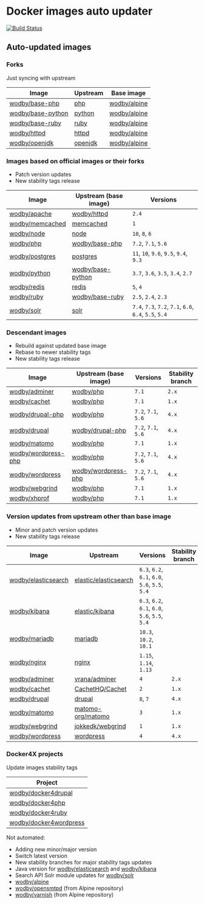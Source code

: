 # Docker images auto updater

[![Build Status](https://travis-ci.com/wodby/images.svg?branch=master)](https://travis-ci.com/wodby/images)

## Auto-updated images

### Forks

Just syncing with upstream

| Image                 | Upstream  | Base image     |
| --------------------- | --------- | -------------- |
| [wodby/base-php]      | [php]     | [wodby/alpine] |
| [wodby/base-python]   | [python]  | [wodby/alpine] |
| [wodby/base-ruby]     | [ruby]    | [wodby/alpine] |
| [wodby/httpd]         | [httpd]   | [wodby/alpine] |
| [wodby/openjdk]       | [openjdk] | [wodby/alpine] |

### Images based on official images or their forks

* Patch version updates
* New stability tags release

| Image                 | Upstream (base image) | Versions                                               |
| --------------------- | --------------------- | ------------------------------------------------------ |
| [wodby/apache]        | [wodby/httpd]         | `2.4`                                                  |
| [wodby/memcached]     | [memcached]           | `1`                                                    |
| [wodby/node]          | [node]                | `10`, `8`, `6`                                         |
| [wodby/php]           | [wodby/base-php]      | `7.2`, `7.1`, `5.6`                                    |
| [wodby/postgres]      | [postgres]            | `11`, `10`, `9.6`, `9.5`, `9.4`, `9.3`                 |
| [wodby/python]        | [wodby/base-python]   | `3.7`, `3.6`, `3.5`, `3.4`, `2.7`                      |
| [wodby/redis]         | [redis]               | `5`, `4`                                               |
| [wodby/ruby]          | [wodby/base-ruby]     | `2.5`, `2.4`, `2.3`                                    |
| [wodby/solr]          | [solr]                | `7.4`, `7.3`, `7.2`, `7.1`, `6.6`, `6.4`, `5.5`, `5.4` |

### Descendant images

* Rebuild against updated base image
* Rebase to newer stability tags
* New stability tags release

| Image                 | Upstream (base image) | Versions            | Stability branch |
| --------------------- | --------------------- | ------------------- | --------------   |
| [wodby/adminer]       | [wodby/php]           | `7.1`               | `2.x`            |
| [wodby/cachet]        | [wodby/php]           | `7.1`               | `1.x`            |
| [wodby/drupal-php]    | [wodby/php]           | `7.2`, `7.1`, `5.6` | `4.x`            |
| [wodby/drupal]        | [wodby/drupal-php]    | `7.2`, `7.1`, `5.6` | `4.x`            |
| [wodby/matomo]        | [wodby/php]           | `7.1`               | `1.x`            |
| [wodby/wordpress-php] | [wodby/php]           | `7.2`, `7.1`, `5.6` | `4.x`            |
| [wodby/wordpress]     | [wodby/wordpress-php] | `7.2`, `7.1`, `5.6` | `4.x`            |
| [wodby/webgrind]      | [wodby/php]           | `7.1`               | `1.x`            |
| [wodby/xhprof]        | [wodby/php]           | `7.1`               | `1.x`            |

### Version updates from upstream other than base image

* Minor and patch version updates
* New stability tags release

| Image                 | Upstream                | Versions                                        | Stability branch |
| --------------------- | ----------------------- | ----------------------------------------------- | --------------   |
| [wodby/elasticsearch] | [elastic/elasticsearch] | `6.3`, `6.2`, `6.1`, `6.0`, `5.6`, `5.5`, `5.4` |                  |
| [wodby/kibana]        | [elastic/kibana]        | `6.3`, `6.2`, `6.1`, `6.0`, `5.6`, `5.5`, `5.4` |                  |
| [wodby/mariadb]       | [mariadb]               | `10.3`, `10.2`, `10.1`                          |                  |
| [wodby/nginx]         | [nginx]                 | `1.15`, `1.14`, `1.13`                          |                  |
| [wodby/adminer]       | [vrana/adminer]         | `4`                                             | `2.x`            |
| [wodby/cachet]        | [CachetHQ/Cachet]       | `2`                                             | `1.x`            |
| [wodby/drupal]        | [drupal]                | `8`, `7`                                        | `4.x`            |
| [wodby/matomo]        | [matomo-org/matomo]     | `3`                                             | `1.x`            |
| [wodby/webgrind]      | [jokkedk/webgrind]      | `1`                                             | `1.x`            |
| [wodby/wordpress]     | [wordpress]             | `4`                                             | `4.x`            |

### Docker4X projects

Update images stability tags

| Project                  |
| ------------------------ |
| [wodby/docker4drupal]    |
| [wodby/docker4php]       |
| [wodby/docker4ruby]      |
| [wodby/docker4wordpress] |

Not automated:

* Adding new minor/major version
* Switch latest version
* New stability branches for major stability tags updates
* Java version for [wodby/elasticsearch] and [wodby/kibana]
* Search API Solr module updates for [wodby/solr]
* [wodby/alpine]
* [wodby/opensmtpd] (from Alpine repository)
* [wodby/varnish] (from Alpine repository)

[alpine]: https://github.com/gliderlabs/docker-alpine
[CachetHQ/Cachet]: https://github.com/CachetHQ/Cachet
[drupal]: https://github.com/drupal/drupal
[elastic/elasticsearch]: https://github.com/elastic/elasticsearch
[elastic/kibana]: https://github.com/elastic/kibana
[httpd]: https://github.com/docker-library/httpd
[jokkedk/webgrind]: https://github.com/jokkedk/webgrind
[mariadb]: https://github.com/docker-library/mariadb
[matomo-org/matomo]: https://github.com/matomo-org/matomo
[memcached]: https://github.com/docker-library/memcached
[nginx]: https://github.com/docker-library/nginx
[node]: https://github.com/docker-library/node
[openjdk]: https://github.com/docker-library/openjdk
[php]: https://github.com/docker-library/php
[postgres]: https://github.com/docker-library/postgres
[python]: https://github.com/docker-library/python
[redis]: https://github.com/docker-library/redis
[ruby]: https://github.com/docker-library/ruby
[solr]: https://github.com/docker-library/solr
[vrana/adminer]: https://github.com/vrana/adminer
[wodby/adminer]: https://github.com/wodby/adminer
[wodby/alpine]: https://github.com/wodby/alpine
[wodby/apache]: https://github.com/wodby/apache
[wodby/base-php]: https://github.com/wodby/base-php
[wodby/base-python]: https://github.com/wodby/base-python
[wodby/base-ruby]: https://github.com/wodby/base-ruby
[wodby/cachet]: https://github.com/wodby/cachet
[wodby/docker4drupal]: https://github.com/wodby/docker4drupal
[wodby/docker4php]: https://github.com/wodby/docker4php
[wodby/docker4ruby]: https://github.com/wodby/docker4ruby
[wodby/docker4wordpress]: https://github.com/wodby/docker4wordpress
[wodby/drupal-php]: https://github.com/wodby/drupal-php
[wodby/drupal]: https://github.com/wodby/drupal
[wodby/elasticsearch]: https://github.com/wodby/elasticsearch
[wodby/httpd]: https://github.com/wodby/httpd
[wodby/kibana]: https://github.com/wodby/kibana
[wodby/mariadb]: https://github.com/wodby/mariadb
[wodby/matomo]: https://github.com/wodby/matomo
[wodby/memcached]: https://github.com/wodby/memcached
[wodby/nginx]: https://github.com/wodby/nginx
[wodby/node]: https://github.com/wodby/node
[wodby/openjdk]: https://github.com/wodby/openjdk
[wodby/opensmtpd]: https://github.com/wodby/opensmtpd
[wodby/php]: https://github.com/wodby/php
[wodby/postgres]: https://github.com/wodby/postgres
[wodby/python]: https://github.com/wodby/python
[wodby/redis]: https://github.com/wodby/redis
[wodby/ruby]: https://github.com/wodby/ruby
[wodby/solr]: https://github.com/wodby/solr
[wodby/varnish]: https://github.com/wodby/varnish
[wodby/webgrind]: https://github.com/wodby/webgrind
[wodby/wordpress-php]: https://github.com/wodby/wordpress-php
[wodby/wordpress]: https://github.com/wodby/wordpress
[wodby/xhprof]: https://github.com/wodby/xhprof
[wordpress]: https://github.com/WordPress/WordPress
